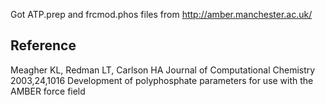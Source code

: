 Got ATP.prep and frcmod.phos  files from http://amber.manchester.ac.uk/ 

## Reference

Meagher KL, Redman LT, Carlson HA
Journal of Computational Chemistry 2003,24,1016
Development of polyphosphate parameters for use with the AMBER force field



